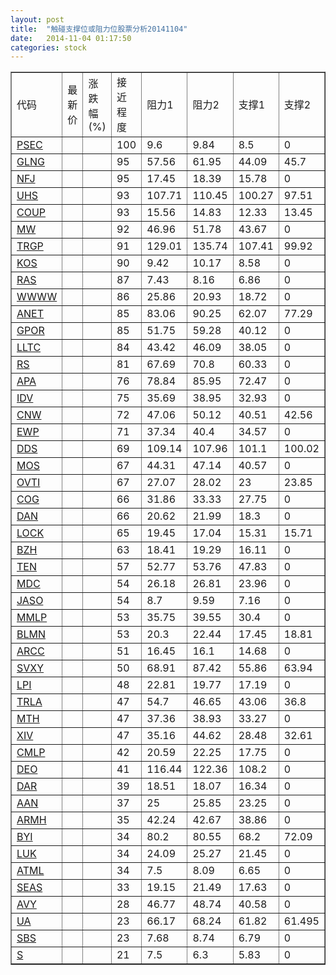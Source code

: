 ```yaml
---
layout: post
title:  "触碰支撑位或阻力位股票分析20141104"
date:   2014-11-04 01:17:50
categories: stock
---
```

<script type="text/javascript">
var stockList = []
stockList.push('gb_psec');
stockList.push('gb_glng');
stockList.push('gb_nfj');
stockList.push('gb_uhs');
stockList.push('gb_coup');
stockList.push('gb_mw');
stockList.push('gb_trgp');
stockList.push('gb_kos');
stockList.push('gb_ras');
stockList.push('gb_wwww');
stockList.push('gb_anet');
stockList.push('gb_gpor');
stockList.push('gb_lltc');
stockList.push('gb_rs');
stockList.push('gb_apa');
stockList.push('gb_idv');
stockList.push('gb_cnw');
stockList.push('gb_ewp');
stockList.push('gb_dds');
stockList.push('gb_mos');
stockList.push('gb_ovti');
stockList.push('gb_cog');
stockList.push('gb_dan');
stockList.push('gb_lock');
stockList.push('gb_bzh');
stockList.push('gb_ten');
stockList.push('gb_mdc');
stockList.push('gb_jaso');
stockList.push('gb_mmlp');
stockList.push('gb_blmn');
stockList.push('gb_arcc');
stockList.push('gb_svxy');
stockList.push('gb_lpi');
stockList.push('gb_trla');
stockList.push('gb_mth');
stockList.push('gb_xiv');
stockList.push('gb_cmlp');
stockList.push('gb_deo');
stockList.push('gb_dar');
stockList.push('gb_aan');
stockList.push('gb_armh');
stockList.push('gb_byi');
stockList.push('gb_luk');
stockList.push('gb_atml');
stockList.push('gb_seas');
stockList.push('gb_avy');
stockList.push('gb_ua');
stockList.push('gb_sbs');
stockList.push('gb_s');
</script>
<table border="1">
 <tr>
 <td>代码</td>
 <td>最新价</td>
 <td>涨跌幅(%)</td>
 <td>接近程度</td>
 <td>阻力1</td>
 <td>阻力2</td>
 <td>支撑1</td>
 <td>支撑2</td>
</tr>
  <tr id="psec" class="red">
  <td><a href="http://stock.finance.sina.com.cn/usstock/quotes/PSEC.html" target="_blank">PSEC</a></td><td></td><td></td><td>100</td><td>9.6</td><td>9.84</td><td>8.5</td><td>0</td></tr>
  <tr id="glng" class="red">
  <td><a href="http://stock.finance.sina.com.cn/usstock/quotes/GLNG.html" target="_blank">GLNG</a></td><td></td><td></td><td>95</td><td>57.56</td><td>61.95</td><td>44.09</td><td>45.7</td></tr>
  <tr id="nfj" class="red">
  <td><a href="http://stock.finance.sina.com.cn/usstock/quotes/NFJ.html" target="_blank">NFJ</a></td><td></td><td></td><td>95</td><td>17.45</td><td>18.39</td><td>15.78</td><td>0</td></tr>
  <tr id="uhs" class="red">
  <td><a href="http://stock.finance.sina.com.cn/usstock/quotes/UHS.html" target="_blank">UHS</a></td><td></td><td></td><td>93</td><td>107.71</td><td>110.45</td><td>100.27</td><td>97.51</td></tr>
  <tr id="coup" class="green">
  <td><a href="http://stock.finance.sina.com.cn/usstock/quotes/COUP.html" target="_blank">COUP</a></td><td></td><td></td><td>93</td><td>15.56</td><td>14.83</td><td>12.33</td><td>13.45</td></tr>
  <tr id="mw" class="red">
  <td><a href="http://stock.finance.sina.com.cn/usstock/quotes/MW.html" target="_blank">MW</a></td><td></td><td></td><td>92</td><td>46.96</td><td>51.78</td><td>43.67</td><td>0</td></tr>
  <tr id="trgp" class="red">
  <td><a href="http://stock.finance.sina.com.cn/usstock/quotes/TRGP.html" target="_blank">TRGP</a></td><td></td><td></td><td>91</td><td>129.01</td><td>135.74</td><td>107.41</td><td>99.92</td></tr>
  <tr id="kos" class="red">
  <td><a href="http://stock.finance.sina.com.cn/usstock/quotes/KOS.html" target="_blank">KOS</a></td><td></td><td></td><td>90</td><td>9.42</td><td>10.17</td><td>8.58</td><td>0</td></tr>
  <tr id="ras" class="red">
  <td><a href="http://stock.finance.sina.com.cn/usstock/quotes/RAS.html" target="_blank">RAS</a></td><td></td><td></td><td>87</td><td>7.43</td><td>8.16</td><td>6.86</td><td>0</td></tr>
  <tr id="wwww" class="red">
  <td><a href="http://stock.finance.sina.com.cn/usstock/quotes/WWWW.html" target="_blank">WWWW</a></td><td></td><td></td><td>86</td><td>25.86</td><td>20.93</td><td>18.72</td><td>0</td></tr>
  <tr id="anet" class="red">
  <td><a href="http://stock.finance.sina.com.cn/usstock/quotes/ANET.html" target="_blank">ANET</a></td><td></td><td></td><td>85</td><td>83.06</td><td>90.25</td><td>62.07</td><td>77.29</td></tr>
  <tr id="gpor" class="red">
  <td><a href="http://stock.finance.sina.com.cn/usstock/quotes/GPOR.html" target="_blank">GPOR</a></td><td></td><td></td><td>85</td><td>51.75</td><td>59.28</td><td>40.12</td><td>0</td></tr>
  <tr id="lltc" class="red">
  <td><a href="http://stock.finance.sina.com.cn/usstock/quotes/LLTC.html" target="_blank">LLTC</a></td><td></td><td></td><td>84</td><td>43.42</td><td>46.09</td><td>38.05</td><td>0</td></tr>
  <tr id="rs" class="red">
  <td><a href="http://stock.finance.sina.com.cn/usstock/quotes/RS.html" target="_blank">RS</a></td><td></td><td></td><td>81</td><td>67.69</td><td>70.8</td><td>60.33</td><td>0</td></tr>
  <tr id="apa" class="red">
  <td><a href="http://stock.finance.sina.com.cn/usstock/quotes/APA.html" target="_blank">APA</a></td><td></td><td></td><td>76</td><td>78.84</td><td>85.95</td><td>72.47</td><td>0</td></tr>
  <tr id="idv" class="red">
  <td><a href="http://stock.finance.sina.com.cn/usstock/quotes/IDV.html" target="_blank">IDV</a></td><td></td><td></td><td>75</td><td>35.69</td><td>38.95</td><td>32.93</td><td>0</td></tr>
  <tr id="cnw" class="green">
  <td><a href="http://stock.finance.sina.com.cn/usstock/quotes/CNW.html" target="_blank">CNW</a></td><td></td><td></td><td>72</td><td>47.06</td><td>50.12</td><td>40.51</td><td>42.56</td></tr>
  <tr id="ewp" class="red">
  <td><a href="http://stock.finance.sina.com.cn/usstock/quotes/EWP.html" target="_blank">EWP</a></td><td></td><td></td><td>71</td><td>37.34</td><td>40.4</td><td>34.57</td><td>0</td></tr>
  <tr id="dds" class="green">
  <td><a href="http://stock.finance.sina.com.cn/usstock/quotes/DDS.html" target="_blank">DDS</a></td><td></td><td></td><td>69</td><td>109.14</td><td>107.96</td><td>101.1</td><td>100.02</td></tr>
  <tr id="mos" class="red">
  <td><a href="http://stock.finance.sina.com.cn/usstock/quotes/MOS.html" target="_blank">MOS</a></td><td></td><td></td><td>67</td><td>44.31</td><td>47.14</td><td>40.57</td><td>0</td></tr>
  <tr id="ovti" class="red">
  <td><a href="http://stock.finance.sina.com.cn/usstock/quotes/OVTI.html" target="_blank">OVTI</a></td><td></td><td></td><td>67</td><td>27.07</td><td>28.02</td><td>23</td><td>23.85</td></tr>
  <tr id="cog" class="red">
  <td><a href="http://stock.finance.sina.com.cn/usstock/quotes/COG.html" target="_blank">COG</a></td><td></td><td></td><td>66</td><td>31.86</td><td>33.33</td><td>27.75</td><td>0</td></tr>
  <tr id="dan" class="red">
  <td><a href="http://stock.finance.sina.com.cn/usstock/quotes/DAN.html" target="_blank">DAN</a></td><td></td><td></td><td>66</td><td>20.62</td><td>21.99</td><td>18.3</td><td>0</td></tr>
  <tr id="lock" class="red">
  <td><a href="http://stock.finance.sina.com.cn/usstock/quotes/LOCK.html" target="_blank">LOCK</a></td><td></td><td></td><td>65</td><td>19.45</td><td>17.04</td><td>15.31</td><td>15.71</td></tr>
  <tr id="bzh" class="red">
  <td><a href="http://stock.finance.sina.com.cn/usstock/quotes/BZH.html" target="_blank">BZH</a></td><td></td><td></td><td>63</td><td>18.41</td><td>19.29</td><td>16.11</td><td>0</td></tr>
  <tr id="ten" class="red">
  <td><a href="http://stock.finance.sina.com.cn/usstock/quotes/TEN.html" target="_blank">TEN</a></td><td></td><td></td><td>57</td><td>52.77</td><td>53.76</td><td>47.83</td><td>0</td></tr>
  <tr id="mdc" class="green">
  <td><a href="http://stock.finance.sina.com.cn/usstock/quotes/MDC.html" target="_blank">MDC</a></td><td></td><td></td><td>54</td><td>26.18</td><td>26.81</td><td>23.96</td><td>0</td></tr>
  <tr id="jaso" class="red">
  <td><a href="http://stock.finance.sina.com.cn/usstock/quotes/JASO.html" target="_blank">JASO</a></td><td></td><td></td><td>54</td><td>8.7</td><td>9.59</td><td>7.16</td><td>0</td></tr>
  <tr id="mmlp" class="red">
  <td><a href="http://stock.finance.sina.com.cn/usstock/quotes/MMLP.html" target="_blank">MMLP</a></td><td></td><td></td><td>53</td><td>35.75</td><td>39.55</td><td>30.4</td><td>0</td></tr>
  <tr id="blmn" class="green">
  <td><a href="http://stock.finance.sina.com.cn/usstock/quotes/BLMN.html" target="_blank">BLMN</a></td><td></td><td></td><td>53</td><td>20.3</td><td>22.44</td><td>17.45</td><td>18.81</td></tr>
  <tr id="arcc" class="red">
  <td><a href="http://stock.finance.sina.com.cn/usstock/quotes/ARCC.html" target="_blank">ARCC</a></td><td></td><td></td><td>51</td><td>16.45</td><td>16.1</td><td>14.68</td><td>0</td></tr>
  <tr id="svxy" class="red">
  <td><a href="http://stock.finance.sina.com.cn/usstock/quotes/SVXY.html" target="_blank">SVXY</a></td><td></td><td></td><td>50</td><td>68.91</td><td>87.42</td><td>55.86</td><td>63.94</td></tr>
  <tr id="lpi" class="green">
  <td><a href="http://stock.finance.sina.com.cn/usstock/quotes/LPI.html" target="_blank">LPI</a></td><td></td><td></td><td>48</td><td>22.81</td><td>19.77</td><td>17.19</td><td>0</td></tr>
  <tr id="trla" class="red">
  <td><a href="http://stock.finance.sina.com.cn/usstock/quotes/TRLA.html" target="_blank">TRLA</a></td><td></td><td></td><td>47</td><td>54.7</td><td>46.65</td><td>43.06</td><td>36.8</td></tr>
  <tr id="mth" class="green">
  <td><a href="http://stock.finance.sina.com.cn/usstock/quotes/MTH.html" target="_blank">MTH</a></td><td></td><td></td><td>47</td><td>37.36</td><td>38.93</td><td>33.27</td><td>0</td></tr>
  <tr id="xiv" class="red">
  <td><a href="http://stock.finance.sina.com.cn/usstock/quotes/XIV.html" target="_blank">XIV</a></td><td></td><td></td><td>47</td><td>35.16</td><td>44.62</td><td>28.48</td><td>32.61</td></tr>
  <tr id="cmlp" class="red">
  <td><a href="http://stock.finance.sina.com.cn/usstock/quotes/CMLP.html" target="_blank">CMLP</a></td><td></td><td></td><td>42</td><td>20.59</td><td>22.25</td><td>17.75</td><td>0</td></tr>
  <tr id="deo" class="red">
  <td><a href="http://stock.finance.sina.com.cn/usstock/quotes/DEO.html" target="_blank">DEO</a></td><td></td><td></td><td>41</td><td>116.44</td><td>122.36</td><td>108.2</td><td>0</td></tr>
  <tr id="dar" class="red">
  <td><a href="http://stock.finance.sina.com.cn/usstock/quotes/DAR.html" target="_blank">DAR</a></td><td></td><td></td><td>39</td><td>18.51</td><td>18.07</td><td>16.34</td><td>0</td></tr>
  <tr id="aan" class="green">
  <td><a href="http://stock.finance.sina.com.cn/usstock/quotes/AAN.html" target="_blank">AAN</a></td><td></td><td></td><td>37</td><td>25</td><td>25.85</td><td>23.25</td><td>0</td></tr>
  <tr id="armh" class="green">
  <td><a href="http://stock.finance.sina.com.cn/usstock/quotes/ARMH.html" target="_blank">ARMH</a></td><td></td><td></td><td>35</td><td>42.24</td><td>42.67</td><td>38.86</td><td>0</td></tr>
  <tr id="byi" class="red">
  <td><a href="http://stock.finance.sina.com.cn/usstock/quotes/BYI.html" target="_blank">BYI</a></td><td></td><td></td><td>34</td><td>80.2</td><td>80.55</td><td>68.2</td><td>72.09</td></tr>
  <tr id="luk" class="red">
  <td><a href="http://stock.finance.sina.com.cn/usstock/quotes/LUK.html" target="_blank">LUK</a></td><td></td><td></td><td>34</td><td>24.09</td><td>25.27</td><td>21.45</td><td>0</td></tr>
  <tr id="atml" class="red">
  <td><a href="http://stock.finance.sina.com.cn/usstock/quotes/ATML.html" target="_blank">ATML</a></td><td></td><td></td><td>34</td><td>7.5</td><td>8.09</td><td>6.65</td><td>0</td></tr>
  <tr id="seas" class="green">
  <td><a href="http://stock.finance.sina.com.cn/usstock/quotes/SEAS.html" target="_blank">SEAS</a></td><td></td><td></td><td>33</td><td>19.15</td><td>21.49</td><td>17.63</td><td>0</td></tr>
  <tr id="avy" class="red">
  <td><a href="http://stock.finance.sina.com.cn/usstock/quotes/AVY.html" target="_blank">AVY</a></td><td></td><td></td><td>28</td><td>46.77</td><td>48.74</td><td>40.58</td><td>0</td></tr>
  <tr id="ua" class="red">
  <td><a href="http://stock.finance.sina.com.cn/usstock/quotes/UA.html" target="_blank">UA</a></td><td></td><td></td><td>23</td><td>66.17</td><td>68.24</td><td>61.82</td><td>61.495</td></tr>
  <tr id="sbs" class="red">
  <td><a href="http://stock.finance.sina.com.cn/usstock/quotes/SBS.html" target="_blank">SBS</a></td><td></td><td></td><td>23</td><td>7.68</td><td>8.74</td><td>6.79</td><td>0</td></tr>
  <tr id="s" class="red">
  <td><a href="http://stock.finance.sina.com.cn/usstock/quotes/S.html" target="_blank">S</a></td><td></td><td></td><td>21</td><td>7.5</td><td>6.3</td><td>5.83</td><td>0</td></tr>
</table>
